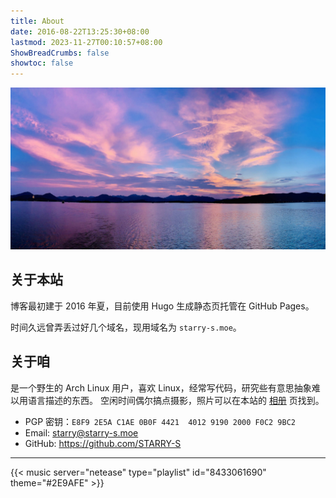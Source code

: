 ```yaml
---
title: About
date: 2016-08-22T13:25:30+08:00
lastmod: 2023-11-27T00:10:57+08:00
ShowBreadCrumbs: false
showtoc: false
---
```


!["West Lake"](images/westlake.jpg "West Lake")

## 关于本站

博客最初建于 2016 年夏，目前使用 Hugo 生成静态页托管在 GitHub Pages。

时间久远曾弄丢过好几个域名，现用域名为 `starry-s.moe`。

## 关于咱

是一个野生的 Arch Linux 用户，喜欢 Linux，经常写代码，研究些有意思抽象难以用语言描述的东西。
空闲时间偶尔搞点摄影，照片可以在本站的 [相册](/gallery/) 页找到。

- PGP 密钥：`E8F9 2E5A C1AE 0B0F 4421  4012 9190 2000 F0C2 9BC2`
- Email: [starry@starry-s.moe](mailto:starry@starry-s.moe)
- GitHub: <https://github.com/STARRY-S>

----

{{< music server="netease" type="playlist" id="8433061690" theme="#2E9AFE" >}}
